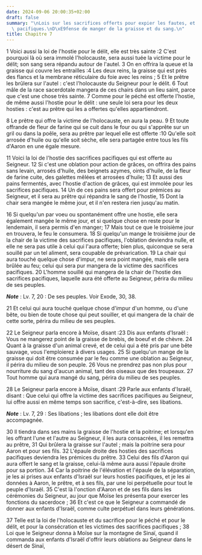 ```yaml
---
date: 2024-09-06 20:00:35+02:00
draft: false
summary: "\nLois sur les sacrifices offerts pour expier les fautes, et sur les sacrifices\
  \ pacifiques.\nD\xE9fense de manger de la graisse et du sang.\n"
title: Chapitre 7
---
```





1 Voici aussi la loi de l'hostie pour le délit, elle est très sainte :2 C'est pourquoi là où sera immolé l'holocauste, sera aussi tuée la victime pour le délit; son sang sera répandu autour de l'autel. 3 On en offrira la queue et la graisse qui couvre les entrailles :4 Les deux reins, la graisse qui est près des flancs et la membrane réticulaire du foie avec les reins ; 5 Et le prêtre les brûlera sur l'autel : c'est l'holocauste du Seigneur pour le délit. 6 Tout mâle de la race sacerdotale mangera de ces chairs dans un lieu saint, parce que c'est une chose très sainte. 7 Comme pour le péché est offerte l'hostie, de même aussi l'hostie pour le délit : une seule loi sera pour les deux hosties : c'est au prêtre qui les a offertes qu'elles appartiendront.


8 Le prêtre qui offre la victime de l'holocauste, en aura la peau. 9 Et toute offrande de fleur de farine qui se cuit dans le four ou qui s'apprête sur un gril ou dans la poêle, sera au prêtre par lequel elle est offerte :10 Qu'elle soit arrosée d'huile ou qu'elle soit sèche, elle sera partagée entre tous les fils d'Aaron en une égale mesure.


11 Voici la loi de l'hostie des sacrifices pacifiques qui est offerte au Seigneur. 12 Si c'est une oblation pour action de grâces, on offrira des pains sans levain, arrosés d'huile, des beignets azymes, oints d'huile, de la fleur de farine cuite, des galettes mêlées et arrosées d'huile; 13 Et aussi des pains fermentés, avec l'hostie d'action de grâces, qui est immolée pour les sacrifices pacifiques. 14 Un de ces pains sera offert pour prémices au Seigneur, et il sera au prêtre qui répandra le sang de l'hostie, 15 Dont la chair sera mangée le même jour, et il n'en restera rien jusqu'au matin.


16 Si quelqu'un par voeu ou spontanément offre une hostie, elle sera également mangée le même jour, et si quelque chose en reste pour le lendemain, il sera permis d'en manger; 17 Mais tout ce que le troisième jour en trouvera, le feu le consumera. 18 Si quelqu'un mange le troisième jour de la chair de la victime des sacrifices pacifiques, l'oblation deviendra nulle, et elle ne sera pas utile à celui qui l'aura offerte; bien plus, quiconque se sera souillé par un tel aliment, sera coupable de prévarication. 19 La chair qui aura touché quelque chose d'impur, ne sera point mangée, mais elle sera brûlée au feu; celui qui sera pur mangera de la victime des sacrifices pacifiques. 20 L'homme souillé qui mangera de la chair de l'hostie des sacrifices pacifiques, laquelle aura été offerte au Seigneur, périra du milieu de ses peuples.

***Note*** :  Lv. 7, 20 : De ses peuples. Voir Exode, 30, 38.

21 Et celui qui aura touché quelque chose d'impur d'un homme, ou d'une bête, ou bien de toute chose qui peut souiller, et qui mangera de la chair de cette sorte, périra du milieu de ses peuples.


22 Le Seigneur parla encore à Moïse, disant :23 Dis aux enfants d'Israël : Vous ne mangerez point de la graisse de brebis, de boeuf et de chèvre. 24 Quant à la graisse d'un animal crevé, et de celui qui a été pris par une bête sauvage, vous l'emploierez à divers usages. 25 Si quelqu'un mange de la graisse qui doit être consumée par le feu comme une oblation au Seigneur, il périra du milieu de son peuple. 26 Vous ne prendrez pas non plus pour nourriture du sang d'aucun animal, tant des oiseaux que des troupeaux. 27 Tout homme qui aura mangé du sang, périra du milieu de ses peuples.


28 Le Seigneur parla encore à Moïse, disant :29 Parle aux enfants d'Israël, disant : Que celui qui offre la victime des sacrifices pacifiques au Seigneur, lui offre aussi en même temps son sacrifice, c'est-à-dire, ses libations.

***Note*** :  Lv. 7, 29 : Ses libations ; les libations dont elle doit être accompagnée.

30 Il tiendra dans ses mains la graisse de l'hostie et la poitrine; et lorsqu'en les offrant l'une et l'autre au Seigneur, il les aura consacrées, il les remettra au prêtre, 31 Qui brûlera la graisse sur l'autel ; mais la poitrine sera pour Aaron et pour ses fils. 32 L'épaule droite des hosties des sacrifices pacifiques deviendra les prémices du prêtre. 33 Celui des fils d'Aaron qui aura offert le sang et la graisse, celui-là même aura aussi l'épaule droite pour sa portion. 34 Car la poitrine de l'élévation et l'épaule de la séparation, je les ai prises aux enfants d'Israël sur leurs hosties pacifiques, et je les ai données à Aaron, le prêtre, et à ses fils, par une loi perpétuelle pour tout le peuple d'Israël. 35 C'est là l'onction d'Aaron et de ses fils dans les cérémonies du Seigneur, au jour que Moïse les présenta pour exercer les fonctions du sacerdoce ; 36 Et c'est ce que le Seigneur a commandé de donner aux enfants d'Israël, comme culte perpétuel dans leurs générations.


37 Telle est la loi de l'holocauste et du sacrifice pour le péché et pour le délit, et pour la consécration et les victimes des sacrifices pacifiques ; 38 Loi que le Seigneur donna à Moïse sur la montagne de Sinaï, quand il commanda aux enfants d'Israël d'offrir leurs oblations au Seigneur dans le désert de Sinaï,

